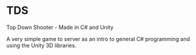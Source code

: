 # TDS
Top Down Shooter - Made in C# and Unity

A very simple game to server as an intro to general C# programming and using the Unity 3D libraries.
